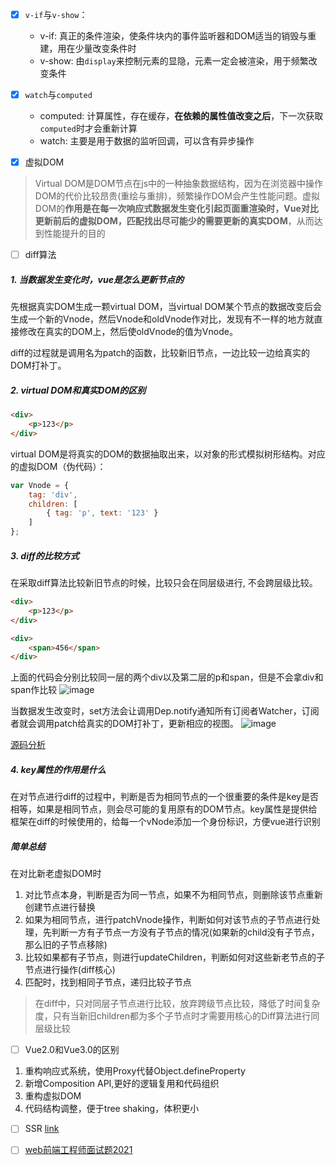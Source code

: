 - [x] `v-if`与`v-show`：
    - v-if: 真正的条件渲染，使条件块内的事件监听器和DOM适当的销毁与重建，用在少量改变条件时
    - v-show: 由`display`来控制元素的显隐，元素一定会被渲染，用于频繁改变条件

- [x] `watch`与`computed`
    - computed: 计算属性，存在缓存，**在依赖的属性值改变之后**，下一次获取`computed`时才会重新计算
    - watch: 主要是用于数据的监听回调，可以含有异步操作

- [x] 虚拟DOM
> Virtual DOM是DOM节点在js中的一种抽象数据结构，因为在浏览器中操作DOM的代价比较昂贵(重绘与重排)，频繁操作DOM会产生性能问题。虚拟DOM的**作用是在每一次响应式数据发生变化引起页面重渲染时，Vue对比更新前后的虚拟DOM，匹配找出尽可能少的需要更新的真实DOM**，从而达到性能提升的目的

- [ ] diff算法

#####  1. 当数据发生变化时，vue是怎么更新节点的

先根据真实DOM生成一颗virtual DOM，当virtual DOM某个节点的数据改变后会生成一个新的Vnode，然后Vnode和oldVnode作对比，发现有不一样的地方就直接修改在真实的DOM上，然后使oldVnode的值为Vnode。

diff的过程就是调用名为patch的函数，比较新旧节点，一边比较一边给真实的DOM打补丁。

##### 2. virtual DOM和真实DOM的区别

```HTML
<div>
    <p>123</p>
</div>
```
virtual DOM是将真实的DOM的数据抽取出来，以对象的形式模拟树形结构。对应的虚拟DOM（伪代码）：
```javascript
var Vnode = {
    tag: 'div',
    children: [
        { tag: 'p', text: '123' }
    ]
};
```

##### 3. diff的比较方式
在采取diff算法比较新旧节点的时候，比较只会在同层级进行, 不会跨层级比较。
```HTML
<div>
    <p>123</p>
</div>

<div>
    <span>456</span>
</div>
```
上面的代码会分别比较同一层的两个div以及第二层的p和span，但是不会拿div和span作比较
![image](https://images2018.cnblogs.com/blog/998023/201805/998023-20180519212338609-1617459354.png)

当数据发生改变时，set方法会让调用Dep.notify通知所有订阅者Watcher，订阅者就会调用patch给真实的DOM打补丁，更新相应的视图。
![image](https://images2018.cnblogs.com/blog/998023/201805/998023-20180519212357826-1474719173.png)


[源码分析](https://www.cnblogs.com/wind-lanyan/p/9061684.html)

##### 4. key属性的作用是什么
在对节点进行diff的过程中，判断是否为相同节点的一个很重要的条件是key是否相等，如果是相同节点，则会尽可能的复用原有的DOM节点。key属性是提供给框架在diff的时候使用的，给每一个vNode添加一个身份标识，方便vue进行识别


##### 简单总结

在对比新老虚拟DOM时
1. 对比节点本身，判断是否为同一节点，如果不为相同节点，则删除该节点重新创建节点进行替换
2. 如果为相同节点，进行patchVnode操作，判断如何对该节点的子节点进行处理，先判断一方有子节点一方没有子节点的情况(如果新的child没有子节点，那么旧的子节点移除)
3. 比较如果都有子节点，则进行updateChildren，判断如何对这些新老节点的子节点进行操作(diff核心)
4. 匹配时，找到相同子节点，递归比较子节点

> 在diff中，只对同层子节点进行比较，放弃跨级节点比较，降低了时间复杂度，只有当新旧children都为多个子节点时才需要用核心的Diff算法进行同层级比较


- [ ] Vue2.0和Vue3.0的区别

1. 重构响应式系统，使用Proxy代替Object.defineProperty
2. 新增Composition API,更好的逻辑复用和代码组织
3. 重构虚拟DOM
4. 代码结构调整，便于tree shaking，体积更小

- [ ] SSR [link](https://github.com/yacan8/blog/issues/30)

- [ ] [web前端工程师面试题2021](https://www.jianshu.com/p/3507b078fe03)